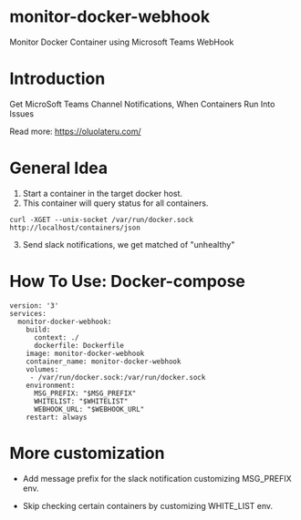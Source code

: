 # monitor-docker-webhook
Monitor Docker Container using Microsoft Teams WebHook

# Introduction
Get MicroSoft Teams Channel Notifications, When Containers Run Into Issues

Read more: https://oluolateru.com/

# General Idea
1. Start a container in the target docker host.
2. This container will query status for all containers.

```curl -XGET --unix-socket /var/run/docker.sock http://localhost/containers/json```

3. Send slack notifications, we get matched of "unhealthy"


# How To Use: Docker-compose
```
version: '3'
services:
  monitor-docker-webhook:
    build:
      context: ./
      dockerfile: Dockerfile
    image: monitor-docker-webhook
    container_name: monitor-docker-webhook
    volumes:
     - /var/run/docker.sock:/var/run/docker.sock
    environment:
      MSG_PREFIX: "$MSG_PREFIX"
      WHITELIST: "$WHITELIST"
      WEBHOOK_URL: "$WEBHOOK_URL"
    restart: always
```
# More customization
- Add message prefix for the slack notification customizing MSG_PREFIX env.

- Skip checking certain containers by customizing WHITE_LIST env.
